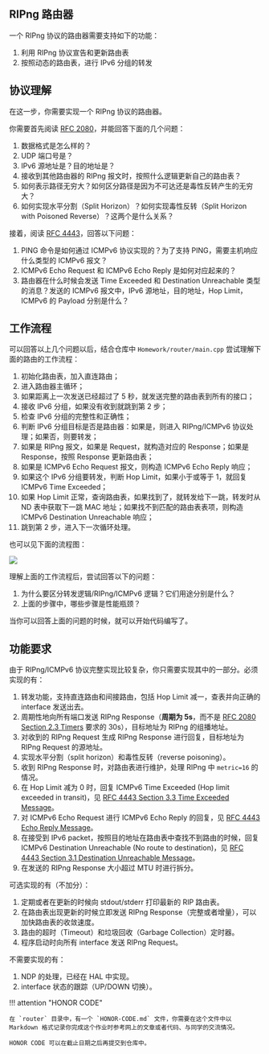 ## RIPng 路由器

一个 RIPng 协议的路由器需要支持如下的功能：

1. 利用 RIPng 协议宣告和更新路由表
2. 按照动态的路由表，进行 IPv6 分组的转发

## 协议理解

在这一步，你需要实现一个 RIPng 协议的路由器。

你需要首先阅读 [RFC 2080](https://datatracker.ietf.org/doc/html/rfc2080)，并能回答下面的几个问题：

1. 数据格式是怎么样的？
2. UDP 端口号是？
3. IPv6 源地址是？目的地址是？
4. 接收到其他路由器的 RIPng 报文时，按照什么逻辑更新自己的路由表？
5. 如何表示路径无穷大？如何区分路径是因为不可达还是毒性反转产生的无穷大？
6. 如何实现水平分割（Split Horizon）？如何实现毒性反转（Split Horizon with Poisoned Reverse）？这两个是什么关系？

接着，阅读 [RFC 4443](https://datatracker.ietf.org/doc/html/rfc4443)，回答以下问题：

1. PING 命令是如何通过 ICMPv6 协议实现的？为了支持 PING，需要主机响应什么类型的 ICMPv6 报文？
2. ICMPv6 Echo Request 和 ICMPv6 Echo Reply 是如何对应起来的？
3. 路由器在什么时候会发送 Time Exceeded 和 Destination Unreachable 类型的消息？发送的 ICMPv6 报文中，IPv6 源地址，目的地址，Hop Limit，ICMPv6 的 Payload 分别是什么？

## 工作流程

可以回答以上几个问题以后，结合仓库中 `Homework/router/main.cpp` 尝试理解下面的路由的工作流程：

1. 初始化路由表，加入直连路由；
2. 进入路由器主循环；
3. 如果距离上一次发送已经超过了 5 秒，就发送完整的路由表到所有的接口；
4. 接收 IPv6 分组，如果没有收到就跳到第 2 步；
5. 检查 IPv6 分组的完整性和正确性；
6. 判断 IPv6 分组目标是否是路由器：如果是，则进入 RIPng/ICMPv6 协议处理；如果否，则要转发；
7. 如果是 RIPng 报文，如果是 Request，就构造对应的 Response；如果是 Response，按照 Response 更新路由表；
8. 如果是 ICMPv6 Echo Request 报文，则构造 ICMPv6 Echo Reply 响应；
8. 如果这个 IPv6 分组要转发，判断 Hop Limit，如果小于或等于 1，就回复 ICMPv6 Time Exceeded；
9. 如果 Hop Limit 正常，查询路由表，如果找到了，就转发给下一跳，转发时从 ND 表中获取下一跳 MAC 地址；如果找不到匹配的路由表表项，则构造 ICMPv6 Destination Unreachable 响应；
10. 跳到第 2 步，进入下一次循环处理。

也可以见下面的流程图：

![](img/flow_ripng.png)

理解上面的工作流程后，尝试回答以下的问题：

1. 为什么要区分转发逻辑/RIPng/ICMPv6 逻辑？它们用途分别是什么？
2. 上面的步骤中，哪些步骤是性能瓶颈？

当你可以回答上面的问题的时候，就可以开始代码编写了。

## 功能要求

由于 RIPng/ICMPv6 协议完整实现比较复杂，你只需要实现其中的一部分。必须实现的有：

1. 转发功能，支持直连路由和间接路由，包括 Hop Limit 减一，查表并向正确的 interface 发送出去。
2. 周期性地向所有端口发送 RIPng Response（**周期为 5s**，而不是 [RFC 2080 Section 2.3 Timers](https://www.rfc-editor.org/rfc/rfc2080.html#section-2.3) 要求的 30s），目标地址为 RIPng 的组播地址。
3. 对收到的 RIPng Request 生成 RIPng Response 进行回复，目标地址为 RIPng Request 的源地址。
4. 实现水平分割（split horizon）和毒性反转（reverse poisoning）。
5. 收到 RIPng Response 时，对路由表进行维护，处理 RIPng 中 `metric=16` 的情况。
6. 在 Hop Limit 减为 0 时，回复 ICMPv6 Time Exceeded (Hop limit exceeded in transit)，见 [RFC 4443 Section 3.3 Time Exceeded Message](https://datatracker.ietf.org/doc/html/rfc4443#section-3.3)。
7. 对 ICMPv6 Echo Request 进行 ICMPv6 Echo Reply 的回复，见 [RFC 4443 Echo Reply Message](https://datatracker.ietf.org/doc/html/rfc4443#section-4.2)。
8. 在接受到 IPv6 packet，按照目的地址在路由表中查找不到路由的时候，回复 ICMPv6 Destination Unreachable (No route to destination)，见 [RFC 4443 Section 3.1 Destination Unreachable Message](https://datatracker.ietf.org/doc/html/rfc4443#section-3.1)。
9. 在发送的 RIPng Response 大小超过 MTU 时进行拆分。

可选实现的有（不加分）：

1. 定期或者在更新的时候向 stdout/stderr 打印最新的 RIP 路由表。
2. 在路由表出现更新的时候立即发送 RIPng Response（完整或者增量），可以加快路由表的收敛速度。
3. 路由的超时（Timeout）和垃圾回收（Garbage Collection）定时器。
4. 程序启动时向所有 interface 发送 RIPng Request。

不需要实现的有：

1. NDP 的处理，已经在 HAL 中实现。
2. interface 状态的跟踪（UP/DOWN 切换）。

!!! attention "HONOR CODE"

    在 `router` 目录中，有一个 `HONOR-CODE.md` 文件，你需要在这个文件中以 Markdown 格式记录你完成这个作业时参考网上的文章或者代码、与同学的交流情况。

    HONOR CODE 可以在截止日期之后再提交到仓库中。